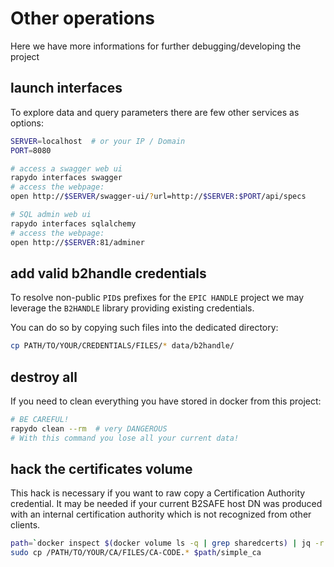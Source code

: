 # Other operations #

Here we have more informations for further debugging/developing the project

## launch interfaces ##

To explore data and query parameters there are few other services as options:

```bash
SERVER=localhost  # or your IP / Domain
PORT=8080

# access a swagger web ui
rapydo interfaces swagger
# access the webpage:
open http://$SERVER/swagger-ui/?url=http://$SERVER:$PORT/api/specs

# SQL admin web ui
rapydo interfaces sqlalchemy
# access the webpage:
open http://$SERVER:81/adminer
```

## add valid b2handle credentials

To resolve non-public `PID`s prefixes for the `EPIC HANDLE` project we may leverage the `B2HANDLE` library providing existing credentials.

You can do so by copying such files into the dedicated directory:

```bash
cp PATH/TO/YOUR/CREDENTIALS/FILES/* data/b2handle/
```

## destroy all

If you need to clean everything you have stored in docker from this project:

```bash
# BE CAREFUL!
rapydo clean --rm  # very DANGEROUS
# With this command you lose all your current data!
```

## hack the certificates volume

This hack is necessary if you want to raw copy a Certification Authority credential.
It may be needed if your current B2SAFE host DN was produced with an internal certification authority which is not recognized from other clients.

```bash
path=`docker inspect $(docker volume ls -q | grep sharedcerts) | jq -r ".[0].Mountpoint"`
sudo cp /PATH/TO/YOUR/CA/FILES/CA-CODE.* $path/simple_ca

```